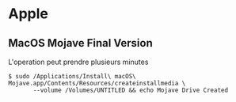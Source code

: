 # Apple


## MacOS Mojave Final Version

L'operation peut prendre plusieurs minutes

```
$ sudo /Applications/Install\ macOS\ Mojave.app/Contents/Resources/createinstallmedia \ 
       --volume /Volumes/UNTITLED && echo Mojave Drive Created
```
